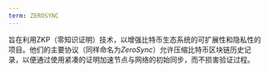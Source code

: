 ```yaml
---
term: ZEROSYNC
---
```


旨在利用ZKP（零知识证明）技术，以增强比特币生态系统的可扩展性和隐私性的项目。他们的主要协议（同样命名为*ZeroSync*）允许压缩比特币区块链历史记录，以便通过使用紧凑的证明加速节点与网络的初始同步，而不损害验证过程。